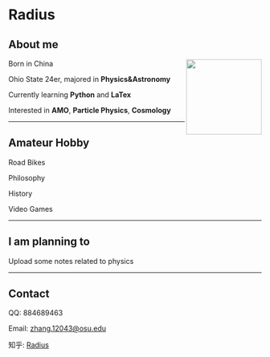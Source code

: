 # Radius

## About me

<img src="https://encrypted-tbn0.gstatic.com/images?q=tbn:ANd9GcTx3JjwPUDGqG0qk4w8UL2PoQoGLHCI7TVOEA&usqp=CAU" width = "150" height = "150" div align=right /> Born in China

 Ohio State 24er, majored in **Physics&Astronomy**

 Currently learning **Python** and **LaTex**

 Interested in **AMO**, **Particle Physics**, **Cosmology**

***
## Amateur Hobby

Road Bikes

Philosophy

History

Video Games

***
## I am planning to

Upload some notes related to physics

***
## Contact

QQ: 884689463

Email: zhang.12043@osu.edu

知乎: [Radius](https://www.zhihu.com/people/senoker-41)
